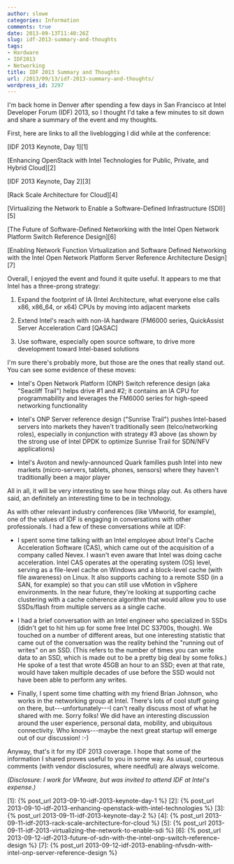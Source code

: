 ```yaml
---
author: slowe
categories: Information
comments: true
date: 2013-09-13T11:40:26Z
slug: idf-2013-summary-and-thoughts
tags:
- Hardware
- IDF2013
- Networking
title: IDF 2013 Summary and Thoughts
url: /2013/09/13/idf-2013-summary-and-thoughts/
wordpress_id: 3297
---
```


I'm back home in Denver after spending a few days in San Francisco at Intel Developer Forum (IDF) 2013, so I thought I'd take a few minutes to sit down and share a summary of the event and my thoughts.

First, here are links to all the liveblogging I did while at the conference:

[IDF 2013 Keynote, Day 1][1]  

[Enhancing OpenStack with Intel Technologies for Public, Private, and Hybrid Cloud][2]  

[IDF 2013 Keynote, Day 2][3]  

[Rack Scale Architecture for Cloud][4]  

[Virtualizing the Network to Enable a Software-Defined Infrastructure (SDI)][5]  

[The Future of Software-Defined Networking with the Intel Open Network Platform Switch Reference Design][6]  

[Enabling Network Function Virtualization and Software Defined Networking with the Intel Open Network Platform Server Reference Architecture Design][7]  

Overall, I enjoyed the event and found it quite useful. It appears to me that Intel has a three-prong strategy:

1. Expand the footprint of IA (Intel Architecture, what everyone else calls x86, x86_64, or x64) CPUs by moving into adjacent markets

2. Extend Intel's reach with non-IA hardware (FM6000 series, QuickAssist Server Acceleration Card [QASAC]

3. Use software, especially open source software, to drive more development toward Intel-based solutions

I'm sure there's probably more, but those are the ones that really stand out. You can see some evidence of these moves:

* Intel's Open Network Platform (ONP) Switch reference design (aka "Seacliff Trail") helps drive #1 and #2; it contains an IA CPU for programmability and leverages the FM6000 series for high-speed networking functionality

* Intel's ONP Server reference design ("Sunrise Trail") pushes Intel-based servers into markets they haven't traditionally seen (telco/networking roles), especially in conjunction with strategy #3 above (as shown by the strong use of Intel DPDK to optimize Sunrise Trail for SDN/NFV applications)

* Intel's Avoton and newly-announced Quark families push Intel into new markets (micro-servers, tablets, phones, sensors) where they haven't traditionally been a major player

All in all, it will be very interesting to see how things play out. As others have said, an definitely an interesting time to be in technology.

As with other relevant industry conferences (like VMworld, for example), one of the values of IDF is engaging in conversations with other professionals. I had a few of these conversations while at IDF:

* I spent some time talking with an Intel employee about Intel's Cache Acceleration Software (CAS), which came out of the acquisition of a company called Nevex. I wasn't even aware that Intel was doing cache acceleration. Intel CAS operates at the operating system (OS) level, serving as a file-level cache on Windows and a block-level cache (with file awareness) on Linux. It also supports caching to a remote SSD (in a SAN, for example) so that you can still use vMotion in vSphere environments. In the near future, they're looking at supporting cache clustering with a cache coherence algorithm that would allow you to use SSDs/flash from multiple servers as a single cache.

* I had a brief conversation with an Intel engineer who specialized in SSDs (didn't get to hit him up for some free Intel DC S3700s, though). We touched on a number of different areas, but one interesting statistic that came out of the conversation was the reality behind the "running out of writes" on an SSD. (This refers to the number of times you can write data to an SSD, which is made out to be a pretty big deal by some folks.) He spoke of a test that wrote 45GB an hour to an SSD; even at that rate, would have taken multiple decades of use before the SSD would not have been able to perform any writes.

* Finally, I spent some time chatting with my friend Brian Johnson, who works in the networking group at Intel. There's lots of cool stuff going on there, but---unfortunately---I can't really discuss most of what he shared with me. Sorry folks! We did have an interesting discussion around the user experience, personal data, mobility, and ubiquitous connectivity. Who knows---maybe the next great startup will emerge out of our discussion! :-)

Anyway, that's it for my IDF 2013 coverage. I hope that some of the information I shared proves useful to you in some way. As usual, courteous comments (with vendor disclosures, where needful) are always welcome.

_(Disclosure: I work for VMware, but was invited to attend IDF at Intel's expense.)_

[1]: {% post_url 2013-09-10-idf-2013-keynote-day-1 %}
[2]: {% post_url 2013-09-10-idf-2013-enhancing-openstack-with-intel-technologies %}
[3]: {% post_url 2013-09-11-idf-2013-keynote-day-2 %}
[4]: {% post_url 2013-09-11-idf-2013-rack-scale-architecture-for-cloud %}
[5]: {% post_url 2013-09-11-idf-2013-virtualizing-the-network-to-enable-sdi %}
[6]: {% post_url 2013-09-12-idf-2013-future-of-sdn-with-the-intel-onp-switch-reference-design %}
[7]: {% post_url 2013-09-12-idf-2013-enabling-nfvsdn-with-intel-onp-server-reference-design %}
